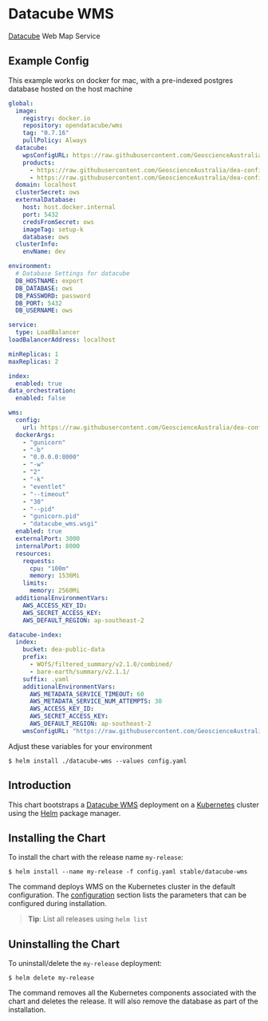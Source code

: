 # Datacube WMS

[Datacube](https://www.opendatacube.org/) Web Map Service

## Example Config

This example works on docker for mac, with a pre-indexed postgres database hosted on the host machine

```yaml
global:
  image:
    registry: docker.io
    repository: opendatacube/wms
    tag: "0.7.16"
    pullPolicy: Always
  datacube:
    wpsConfigURL: https://raw.githubusercontent.com/GeoscienceAustralia/dea-config/master/dev/services/wps/combined/pywps.cfg
    products: 
      - https://raw.githubusercontent.com/GeoscienceAustralia/dea-config/master/dev/products/wofs/wofs_filtered_summary.yaml
      - https://raw.githubusercontent.com/GeoscienceAustralia/dea-config/master/dev/products/ls8-bare-earth/landsat8_barest_earth_albers.yaml
  domain: localhost
  clusterSecret: ows
  externalDatabase:
    host: host.docker.internal
    port: 5432
    credsFromSecret: ows
    imageTag: setup-k
    database: ows
  clusterInfo:
    envName: dev

environment:
  # Database Settings for datacube
  DB_HOSTNAME: export 
  DB_DATABASE: ows
  DB_PASSWORD: password
  DB_PORT: 5432
  DB_USERNAME: ows

service:
  type: LoadBalancer
loadBalancerAddress: localhost

minReplicas: 1
maxReplicas: 2

index:
  enabled: true
data_orchestration:
  enabled: false

wms:
  config:
    url: https://raw.githubusercontent.com/GeoscienceAustralia/dea-config/master/dev/services/wms/ows/wms_cfg.py
  dockerArgs:
    - "gunicorn"
    - "-b"
    - "0.0.0.0:8000"
    - "-w"
    - "2"
    - "-k"
    - "eventlet"
    - "--timeout"
    - "30"
    - "--pid"
    - "gunicorn.pid"
    - "datacube_wms.wsgi"
  enabled: true
  externalPort: 3000
  internalPort: 8000
  resources:
    requests:
      cpu: "100m"
      memory: 1536Mi
    limits:
      memory: 2560Mi
  additionalEnvironmentVars:
    AWS_ACCESS_KEY_ID:  
    AWS_SECRET_ACCESS_KEY: 
    AWS_DEFAULT_REGION: ap-southeast-2

datacube-index:
  index:
    bucket: dea-public-data
    prefix:
      - WOfS/filtered_summary/v2.1.0/combined/
      - bare-earth/summary/v2.1.1/
    suffix: .yaml
    additionalEnvironmentVars:
      AWS_METADATA_SERVICE_TIMEOUT: 60
      AWS_METADATA_SERVICE_NUM_ATTEMPTS: 30
      AWS_ACCESS_KEY_ID:  
      AWS_SECRET_ACCESS_KEY: 
      AWS_DEFAULT_REGION: ap-southeast-2
    wmsConfigURL: "https://raw.githubusercontent.com/GeoscienceAustralia/dea-config/master/dev/services/index/ows/wms_cfg.py"
```

Adjust these variables for your environment

```console
$ helm install ./datacube-wms --values config.yaml
```

## Introduction

This chart bootstraps a [Datacube WMS](https://github.com/opendatacube/datacube-wms) deployment on a [Kubernetes](http://kubernetes.io) cluster using the [Helm](https://helm.sh) package manager.

## Installing the Chart

To install the chart with the release name `my-release`:

```console
$ helm install --name my-release -f config.yaml stable/datacube-wms 
```

The command deploys WMS on the Kubernetes cluster in the default configuration. The [configuration](#configuration) section lists the parameters that can be configured during installation.

> **Tip**: List all releases using `helm list`

## Uninstalling the Chart

To uninstall/delete the `my-release` deployment:

```console
$ helm delete my-release
```

The command removes all the Kubernetes components associated with the chart and deletes the release. It will also remove the database as part of the installation.
